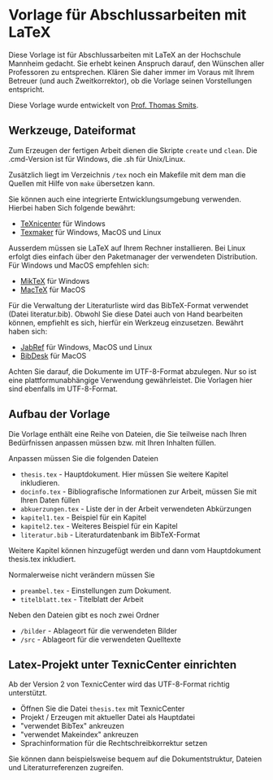 # Vorlage für Abschlussarbeiten mit LaTeX

Diese Vorlage ist für Abschlussarbeiten mit LaTeX an der Hochschule Mannheim gedacht. Sie erhebt keinen Anspruch darauf, den Wünschen aller Professoren zu entsprechen. Klären Sie daher immer im Voraus mit Ihrem Betreuer (und auch Zweitkorrektor), ob die Vorlage seinen Vorstellungen entspricht.

Diese Vorlage wurde entwickelt von [Prof. Thomas Smits](http://www.smits-net.de).

## Werkzeuge, Dateiformat

Zum Erzeugen der fertigen Arbeit dienen die Skripte `create` und `clean`. Die .cmd-Version ist für Windows, die .sh für Unix/Linux. 

Zusätzlich liegt im Verzeichnis `/tex` noch ein Makefile mit dem man die Quellen mit Hilfe von `make` übersetzen kann.

Sie können auch eine integrierte Entwicklungsumgebung verwenden. Hierbei haben Sich folgende bewährt:

  * [TeXnicenter](http://www.texniccenter.org/) für Windows
  * [Texmaker](http://www.xm1math.net/texmaker/) für Windows, MacOS und Linux
 
Ausserdem müssen sie LaTeX auf Ihrem Rechner installieren. Bei Linux erfolgt dies einfach über den Paketmanager der verwendeten Distribution. Für Windows und MacOS empfehlen sich:

  * [MikTeX](http://miktex.org/) für Windows
  * [MacTeX](http://tug.org/mactex/) für MacOS

Für die Verwaltung der Literaturliste wird das BibTeX-Format verwendet (Datei literatur.bib). Obwohl Sie diese Datei auch von Hand bearbeiten können, empfiehlt es sich, hierfür ein Werkzeug einzusetzen. Bewährt haben sich:

  * [JabRef](http://jabref.sourceforge.net/) für Windows, MacOS und Linux
  * [BibDesk](http://bibdesk.sourceforge.net/) für MacOS
  
Achten Sie darauf, die Dokumente im UTF-8-Format abzulegen. Nur so ist eine plattformunabhängige Verwendung gewährleistet. Die Vorlagen hier sind ebenfalls im UTF-8-Format.

## Aufbau der Vorlage

Die Vorlage enthält eine Reihe von Dateien, die Sie teilweise nach Ihren Bedürfnissen anpassen müssen bzw. mit Ihren Inhalten füllen.

Anpassen müssen Sie die folgenden Dateien

  * `thesis.tex` - Hauptdokument. Hier müssen Sie weitere Kapitel inkludieren.
  * `docinfo.tex` - Bibliografische Informationen zur Arbeit, müssen Sie mit Ihren Daten füllen
  * `abkuerzungen.tex` - Liste der in der Arbeit verwendeten Abkürzungen
  * `kapitel1.tex` - Beispiel für ein Kapitel
  * `kapitel2.tex` - Weiteres Beispiel für ein Kapitel
  * `literatur.bib` - Literaturdatenbank im BibTeX-Format

Weitere Kapitel können hinzugefügt werden und dann vom Hauptdokument thesis.tex inkludiert.
  
Normalerweise nicht verändern müssen Sie
  
  * `preambel.tex` - Einstellungen zum Dokument.
  * `titelblatt.tex` - Titelblatt der Arbeit
  
Neben den Dateien gibt es noch zwei Ordner

  * `/bilder` - Ablageort für die verwendeten Bilder
  * `/src` - Ablageort für die verwendeten Quelltexte


## Latex-Projekt unter TexnicCenter einrichten

Ab der Version 2 von TexnicCenter wird das UTF-8-Format richtig unterstützt.

  * Öffnen Sie die Datei `thesis.tex` mit TexnicCenter
  * Projekt / Erzeugen mit aktueller Datei als Hauptdatei
  * "verwendet BibTex" ankreuzen
  * "verwendet Makeindex" ankreuzen
  * Sprachinformation für die Rechtschreibkorrektur setzen

Sie können dann beispielsweise bequem auf die Dokumentstruktur, Dateien und
Literaturreferenzen zugreifen.
